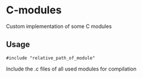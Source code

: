 # C-modules
Custom implementation of some C modules

## Usage
```
#include "relative_path_of_module"
```
Include the .c files of all used modules for compilation
